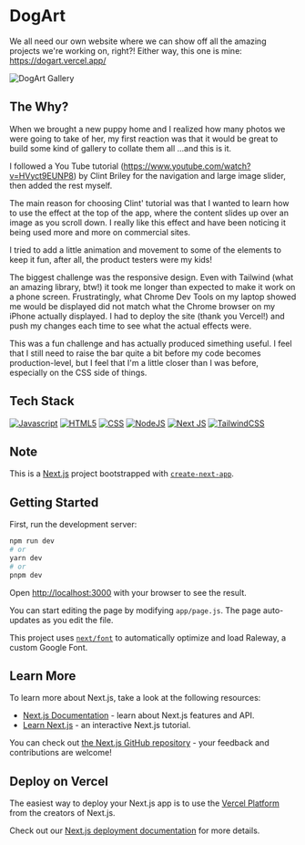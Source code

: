 # DogArt

We all need our own website where we can show off all the amazing projects we're working on, right?!
Either way, this one is mine: https://dogart.vercel.app/

![DogArt Gallery](./public/DogArt.gif)

## The Why?

When we brought a new puppy home and I realized how many photos we were going to take of her, my first reaction was that it would be great to build some kind of gallery to collate them all ...and this is it.

I followed a You Tube tutorial (https://www.youtube.com/watch?v=HVyct9EUNP8) by Clint Briley for the navigation and large image slider, then added the rest myself.

The main reason for choosing Clint&apos; tutorial was that I wanted to learn how to use the effect at the top of the app, where the content slides up over an image as you scroll down. I really like this effect and have been noticing it being used more and more on commercial sites.

I tried to add a little animation and movement to some of the elements to keep it fun, after all, the product testers were my kids!

The biggest challenge was the responsive design. Even with Tailwind (what an amazing library, btw!) it took me longer than expected to make it work on a phone screen. Frustratingly, what Chrome Dev Tools on my laptop showed me would be displayed did not match what the Chrome browser on my iPhone actually displayed. I had to deploy the site (thank you Vercel!) and push my changes each time to see what the actual effects were.

This was a fun challenge and has actually produced simething useful. I feel that I still need to raise the bar quite a bit before my code becomes production-level, but I feel that I'm a little closer than I was before, especially on the CSS side of things.

## Tech Stack

[![Javascript](https://img.shields.io/badge/-JavaScript-F7DF1E?style=for-the-badge&logo=javascript&logoColor=black)](https://www.ecma-international.org/publications-and-standards/standards/ecma-262/)
[![HTML5](https://img.shields.io/badge/-HTML5-E34F26?style=for-the-badge&logo=html5&logoColor=white)](https://whatwg.org/)
[![CSS](https://img.shields.io/badge/-CSS-1572B6?style=for-the-badge&logo=css3&logoColor=white)](https://www.w3.org/Style/CSS/Overview.en.html)
[![NodeJS](https://img.shields.io/badge/node.js-6DA55F?style=for-the-badge&logo=node.js&logoColor=white)](https://nodejs.org/en)
[![Next JS](https://img.shields.io/badge/Next-black?style=for-the-badge&logo=next.js&logoColor=white)](https://nextjs.org/)
[![TailwindCSS](https://img.shields.io/badge/Tailwind%20CSS-06B6D4?style=for-the-badge&logo=tailwindcss&logoColor=white)](https://tailwindcss.com/)


## Note

This is a [Next.js](https://nextjs.org/) project bootstrapped with [`create-next-app`](https://github.com/vercel/next.js/tree/canary/packages/create-next-app).

## Getting Started

First, run the development server:

```bash
npm run dev
# or
yarn dev
# or
pnpm dev
```

Open [http://localhost:3000](http://localhost:3000) with your browser to see the result.

You can start editing the page by modifying `app/page.js`. The page auto-updates as you edit the file.

This project uses [`next/font`](https://nextjs.org/docs/basic-features/font-optimization) to automatically optimize and load Raleway, a custom Google Font.

## Learn More

To learn more about Next.js, take a look at the following resources:

- [Next.js Documentation](https://nextjs.org/docs) - learn about Next.js features and API.
- [Learn Next.js](https://nextjs.org/learn) - an interactive Next.js tutorial.

You can check out [the Next.js GitHub repository](https://github.com/vercel/next.js/) - your feedback and contributions are welcome!

## Deploy on Vercel

The easiest way to deploy your Next.js app is to use the [Vercel Platform](https://vercel.com/new?utm_medium=default-template&filter=next.js&utm_source=create-next-app&utm_campaign=create-next-app-readme) from the creators of Next.js.

Check out our [Next.js deployment documentation](https://nextjs.org/docs/deployment) for more details.
